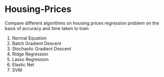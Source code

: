 # Housing-Prices
Compare different algorithms on housing prices regression problem on the basis of accuracy and time taken to train

1. Normal Equation
2. Batch Gradient Descent
3. Stochastic Gradient Descent
4. Ridge Regression
5. Lasso Regression
6. Elastic Net
7. SVM
